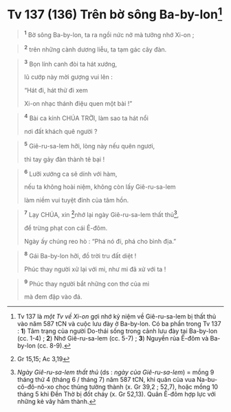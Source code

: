 # Tv 137 (136) Trên bờ sông Ba-by-lon[^1]

> <sup><b>1</b></sup> Bờ sông Ba-by-lon, ta ra ngồi nức nở mà tưởng nhớ Xi-on ;
>


> <sup><b>2</b></sup> trên những cành dương liễu, ta tạm gác cây đàn.
>


> <sup><b>3</b></sup> Bọn lính canh đòi ta hát xướng,
> 
> lũ cướp này mời gượng vui lên :
> 
> “Hát đi, hát thử đi xem
> 
> Xi-on nhạc thánh điệu quen một bài !”
>


> <sup><b>4</b></sup> Bài ca kính CHÚA TRỜI, làm sao ta hát nổi
> 
> nơi đất khách quê người ?
>


> <sup><b>5</b></sup> Giê-ru-sa-lem hỡi, lòng này nếu quên ngươi,
> 
> thì tay gảy đàn thành tê bại !
>


> <sup><b>6</b></sup> Lưỡi xướng ca sẽ dính với hàm,
> 
> nếu ta không hoài niệm, không còn lấy Giê-ru-sa-lem
> 
> làm niềm vui tuyệt đỉnh của tâm hồn.
>


> <sup><b>7</b></sup> Lạy CHÚA, xin [^1*]nhớ lại ngày Giê-ru-sa-lem thất thủ[^2],
> 
> để trừng phạt con cái Ê-đôm.
> 
> Ngày ấy chúng reo hò : “Phá nó đi, phá cho bình địa.”
>


> <sup><b>8</b></sup> Gái Ba-by-lon hỡi, đồ trời tru đất diệt !
> 
> Phúc thay người xử lại với mi, như mi đã xử với ta !
>


> <sup><b>9</b></sup> Phúc thay người bắt những con thơ của mi
> 
> mà đem đập vào đá.
>

[^1]: Tv 137 là <i>một Tv về Xi-on</i> gợi nhớ kỷ niệm về Giê-ru-sa-lem bị thất thủ vào năm 587 tCN và cuộc lưu đày ở Ba-by-lon. Có ba phần trong Tv 137 : <b>1</b>) Tâm trạng của người Do-thái sống trong cảnh lưu đày tại Ba-by-lon (cc. 1-4) ; <b>2</b>) Nhớ Giê-ru-sa-lem (cc. 5-7) ; <b>3</b>) Nguyền rủa Ê-đôm và Ba-by-lon (cc. 8-9).
[^2]: <i>Ngày Giê-ru-sa-lem thất thủ</i> (ds : <i>ngày của Giê-ru-sa-lem</i>) = mồng 9 tháng thứ 4 (tháng 6 / tháng 7) năm 587 tCN, khi quân của vua Na-bu-cô-đô-nô-xo chọc thủng tường thành (x. Gr 39,2 ; 52,7), hoặc mồng 10 tháng 5 khi Đền Thờ bị đốt cháy (x. Gr 52,13). Quân Ê-đôm hợp lực với những kẻ vây hãm thành.
[^1*]: Gr 15,15; Ac 3,19
